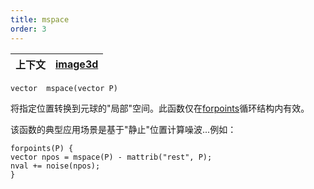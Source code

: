 ```yaml
---
title: mspace
order: 3
---
```

| 上下文 | [image3d](../contexts/image3d.html) |
| --- | --- |

`vector  mspace(vector P)`

将指定位置转换到元球的"局部"空间。此函数仅在[forpoints](/zh-cn/houdini-vex/utility/forpoints)循环结构内有效。

该函数的典型应用场景是基于"静止"位置计算噪波...例如：

```vex
forpoints(P) {
vector npos = mspace(P) - mattrib("rest", P);
nval += noise(npos);
}

```
